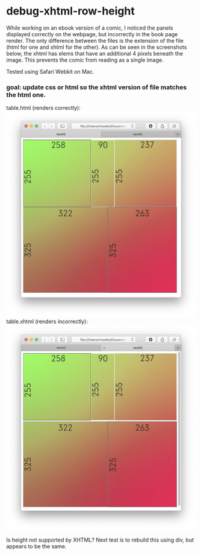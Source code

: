# debug-xhtml-row-height
While working on an ebook version of a comic, I noticed the panels displayed correctly on the webpage, but incorrectly in the book page render.  The only difference between the files is the extension of the file (html for one and xhtml for the other). As can be seen in the screenshots below, the xhtml has <td> elems that have an additional 4 pixels beneath the image. This prevents the comic from reading as a single image.

Tested using Safari Webkit on Mac.

### goal: update css or html so the xhtml version of file matches the html one.
table.html (renders correctly):
![html renders correctly](/readme/html.png)
table.xhtml (renders incorrectly):
![xhtml renders incorectly](/readme/xhtml.png)

Is height not supported by XHTML?  Next test is to rebuild this using div, but appears to be the same.

